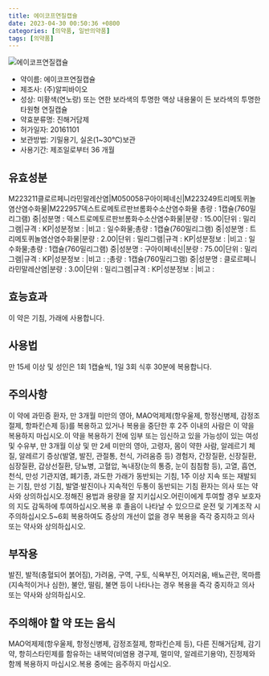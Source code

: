 ```yaml
---
title: 에이코프연질캡슐
date: 2023-04-30 00:50:36 +0800
categories: [의약품, 일반의약품]
tags: [의약품]
---
```

![에이코프연질캡슐](https://nedrug.mfds.go.kr/pbp/cmn/itemImageDownload/149745481738000090)

- 약이름: 에이코프연질캡슐
- 제조사: (주)알피바이오
- 성상: 미황색(연노랑) 또는 연한 보라색의 투명한 액상 내용물이 든 보라색의 투명한 타원형 연질캡슐
- 약효분류명: 진해거담제
- 허가일자: 20161101
- 보관방법: 기밀용기, 실온(1~30℃)보관
- 사용기간: 제조일로부터 36 개월
## 유효성분
M223211클로르페니라민말레산염|M050058구아이페네신|M223249트리메토퀴놀염산염수화물|M222957덱스트로메토르판브롬화수소산염수화물
총량 : 1캡슐(760밀리그램) 중|성분명 : 덱스트로메토르판브롬화수소산염수화물|분량 : 15.00|단위 : 밀리그램|규격 : KP|성분정보 : |비고 : 일수화물;총량 : 1캡슐(760밀리그램) 중|성분명 : 트리메토퀴놀염산염수화물|분량 : 2.00|단위 : 밀리그램|규격 : KP|성분정보 : |비고 : 일수화물;총량 : 1캡슐(760밀리그램) 중|성분명 : 구아이페네신|분량 : 75.00|단위 : 밀리그램|규격 : KP|성분정보 : |비고 : ;총량 : 1캡슐(760밀리그램) 중|성분명 : 클로르페니라민말레산염|분량 : 3.00|단위 : 밀리그램|규격 : KP|성분정보 : |비고 :
## 효능효과
이 약은 기침, 가래에 사용합니다.
## 사용법
만 15세 이상 및 성인은 1회 1캡슐씩, 1일 3회 식후 30분에 복용합니다.
## 주의사항
이 약에 과민증 환자, 만 3개월 미만의 영아, MAO억제제(항우울제, 항정신병제, 감정조절제, 항파킨슨제 등)를 복용하고 있거나 복용을 중단한 후 2주 이내의 사람은 이 약을 복용하지 마십시오.이 약을 복용하기 전에 임부 또는 임신하고 있을 가능성이 있는 여성 및 수유부, 만 3개월 이상 및 만 2세 미만의 영아, 고령자, 몸이 약한 사람, 알레르기 체질, 알레르기 증상(발열, 발진, 관절통, 천식, 가려움증 등) 경험자, 간장질환, 신장질환, 심장질환, 갑상선질환, 당뇨병, 고혈압, 녹내장(눈의 통증, 눈이 침침함 등), 고열, 흡연, 천식, 만성 기관지염, 폐기종, 과도한 가래가 동반되는 기침, 1주 이상 지속 또는 재발되는 기침, 만성 기침, 발열·발진이나 지속적인 두통이 동반되는 기침 환자는 의사 또는 약사와 상의하십시오.정해진 용법과 용량을 잘 지키십시오.어린이에게 투여할 경우 보호자의 지도 감독하에 투여하십시오.복용 후 졸음이 나타날 수 있으므로 운전 및 기계조작 시 주의하십시오.5~6회 복용하여도 증상의 개선이 없을 경우 복용을 즉각 중지하고 의사 또는 약사와 상의하십시오.
## 부작용
발진, 발적(충혈되어 붉어짐), 가려움, 구역, 구토, 식욕부진, 어지러움, 배뇨곤란, 목마름(지속적이거나 심한), 불안, 떨림, 불면 등이 나타나는 경우 복용을 즉각 중지하고 의사 또는 약사와 상의하십시오.
## 주의해야 할 약 또는 음식
MAO억제제(항우울제, 항정신병제, 감정조절제, 항파킨슨제 등), 다른 진해거담제, 감기약, 항히스타민제를 함유하는 내복약(비염용 경구제, 멀미약, 알레르기용약), 진정제와 함께 복용하지 마십시오.복용 중에는 음주하지 마십시오.
